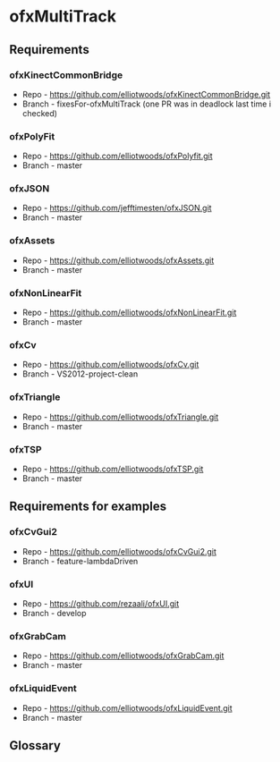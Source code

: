 ofxMultiTrack
=============

Requirements
------------

### ofxKinectCommonBridge

* Repo - https://github.com/elliotwoods/ofxKinectCommonBridge.git
* Branch - fixesFor-ofxMultiTrack (one PR was in deadlock last time i checked)

### ofxPolyFit

* Repo - https://github.com/elliotwoods/ofxPolyfit.git
* Branch - master

### ofxJSON

* Repo - https://github.com/jefftimesten/ofxJSON.git
* Branch - master

### ofxAssets

* Repo - https://github.com/elliotwoods/ofxAssets.git
* Branch - master

### ofxNonLinearFit

* Repo - https://github.com/elliotwoods/ofxNonLinearFit.git
* Branch - master

### ofxCv

* Repo - https://github.com/elliotwoods/ofxCv.git
* Branch - VS2012-project-clean

### ofxTriangle

* Repo - https://github.com/elliotwoods/ofxTriangle.git
* Branch - master

### ofxTSP

* Repo - https://github.com/elliotwoods/ofxTSP.git
* Branch - master

Requirements for examples
-------------------------

### ofxCvGui2

* Repo - https://github.com/elliotwoods/ofxCvGui2.git
* Branch - feature-lambdaDriven

### ofxUI

* Repo - https://github.com/rezaali/ofxUI.git
* Branch - develop

### ofxGrabCam

* Repo - https://github.com/elliotwoods/ofxGrabCam.git
* Branch - master

### ofxLiquidEvent

* Repo - https://github.com/elliotwoods/ofxLiquidEvent.git
* Branch - master

Glossary
--------

